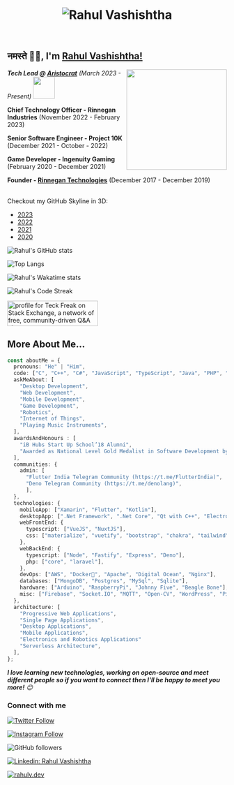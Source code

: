 <h1 align="center">
  <img src="https://raw.githubusercontent.com/rahul-vashishtha/rahul-vashishtha/master/name.svg" alt="Rahul Vashishtha" />
</h1>
<br/>
<h2>नमस्ते 🙏🏻, I'm <a href="https://rahulv.dev">Rahul Vashishtha!</a></h2>
<img align='right' src="https://media.giphy.com/media/M9gbBd9nbDrOTu1Mqx/giphy.gif" width="230" />

<p><em><b>Tech Lead @ <a href="https://aristocrat.com">Aristocrat</b></a> (March 2023 - Present) <img src="https://media.giphy.com/media/WUlplcMpOCEmTGBtBW/giphy.gif" width="50"> 
</em></p>
<p><b>Chief Technology Officer - Rinnegan Industries</b> (November 2022 - February 2023)</p>
<p><b>Senior Software Engineer - Project 10K </b> (December 2021 - October - 2022)</p>
<p><b>Game Developer - Ingenuity Gaming</b> (February 2020 - December 2021)</p>
<p><b>Founder - <a href="https://rinnegan.co">Rinnegan Technologies</a></b> (December 2017 - December 2019)</p>
<br />
Checkout my GitHub Skyline in 3D:
<ul>
  <li><a href="https://skyline.github.com/rahul-vashishtha/2023" target="_blank">2023</a> </li>
  <li><a href="https://skyline.github.com/rahul-vashishtha/2022" target="_blank">2022</a> </li>
  <li><a href="https://skyline.github.com/rahul-vashishtha/2021" target="_blank">2021</a> </li>
  <li><a href="https://skyline.github.com/rahul-vashishtha/2020" target="_blank">2020</a> </li>
</ul>

![Rahul's GitHub stats](https://gh-readme-stats.rahulv.dev/api?username=rahul-vashishtha&count_private=true&show_icons=true&theme=dark)

![Top Langs](https://gh-readme-stats.rahulv.dev/api/top-langs/?username=rahul-vashishtha&langs_count=10&count_private=true&layout=compact)

![Rahul's Wakatime stats](https://github-readme-stats.vercel.app/api/wakatime?username=rahul_vashishtha&layout=compact&custom_title=Rahul%27s%20Wakatime%20Stats)

![Rahul's Code Streak](https://github-readme-streak-stats.herokuapp.com/?user=rahul-vashishtha&theme=dark&hide_border=true)

<a href="https://stackexchange.com/users/4429338"><img src="https://stackexchange.com/users/flair/4429338.png" width="208" height="58" alt="profile for Teck Freak on Stack Exchange, a network of free, community-driven Q&amp;A sites" title="profile for Teck Freak on Stack Exchange, a network of free, community-driven Q&amp;A sites"></a>

## More About Me...

```typescript
const aboutMe = {
  pronouns: "He" | "Him",
  code: ["C", "C++", "C#", "JavaScript", "TypeScript", "Java", "PHP", "Kotlin", "Rust"],
  askMeAbout: [
    "Desktop Development",
    "Web Development",
    "Mobile Development",
    "Game Development",
    "Robotics",
    "Internet of Things",
    "Playing Music Instruments",
  ],
  awardsAndHonours : [
    "iB Hubs Start Up School’18 Alumni",
    "Awarded as National Level Gold Medalist in Software Development by UP Council of Science & Technology in 2016",
  ],
  communities: {
    admin: [
      "Flutter India Telegram Community (https://t.me/FlutterIndia)",
      "Deno Telegram Community (https://t.me/denolang)",
      ],
  },
  technologies: {
    mobileApp: ["Xamarin", "Flutter", "Kotlin"],
    desktopApp: [".Net Framework", ".Net Core", "Qt with C++", "Electron", "NodeGUI"],
    webFrontEnd: {
      typescript: ["VueJS", "NuxtJS"],
      css: ["materialize", "vuetify", "bootstrap", "chakra", "tailwind"],
    },
    webBackEnd: {
      typescript: ["Node", "Fastify", "Express", "Deno"],
      php: ["core", "laravel"],
    },
    devOps: ["AWS", "Docker🐳", "Apache", "Digital Ocean", "Nginx"],
    databases: ["MongoDB", "Postgres", "MySql", "Sqlite"],
    hardware: ["Arduino", "RaspberryPi", "Johnny Five", "Beagle Bone"],
    misc: ["Firebase", "Socket.IO", "MQTT", "Open-CV", "WordPress", "PixiJS"],
  },
  architecture: [
    "Progressive Web Applications",
    "Single Page Applications",
    "Desktop Applications",
    "Mobile Applications",
    "Electronics and Robotics Applications"
    "Serverless Architecture",
  ],
};
```

<em><b>I love learning new technologies, working on open-source and meet different people so if you want to connect then I'll be happy to meet you more!</b> 😊</em>

### Connect with me

[![Twitter Follow](https://img.shields.io/twitter/follow/teckfreak01?label=Follow)](https://twitter.com/intent/follow?screen_name=teckfreak01)

[![Instagram Follow](https://img.shields.io/badge/Follow-Rahul%20Vashishtha-ff69b4?logo=instagram&style=social)](https://instagram.com/rahul.vashishtha_)

![GitHub followers](https://img.shields.io/github/followers/rahul-vashishtha?label=Follow&style=social)

[![Linkedin: Rahul Vashishtha](https://img.shields.io/badge/-Rahul%20Vashishtha-blue?style=flat-square&logo=Linkedin&logoColor=white&link=https://www.linkedin.com/in/rahul-vashishtha-726238b2/)](https://www.linkedin.com/in/rahul-vashishtha-726238b2/)

[![rahulv.dev](https://img.shields.io/badge/Website-46a2f1.svg?&style=flat-square&logo=Google-Chrome&logoColor=white&link=https://rahulv.dev/)](https://rahulv.dev/)
